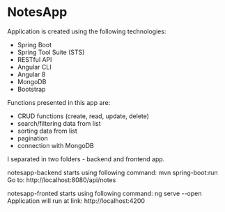 # NotesApp

Application is created using the following technologies:
- Spring Boot
- Spring Tool Suite (STS)
- RESTful API
- Angular CLI
- Angular 8
- MongoDB
- Bootstrap

Functions presented in this app are:
- CRUD functions (create, read, update, delete)
- search/filtering data from list
- sorting data from list
- pagination
- connection with MongoDB

I separated in two folders - backend and frontend app.

notesapp-backend starts using following command:
mvn spring-boot:run
Go to: http://localhost:8080/api/notes

notesapp-fronted starts using following command:
ng serve --open
Application will run at link: http://localhost:4200


